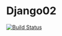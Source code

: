 # Django02

[![Build Status](https://travis-ci.com/Jefferson-Salvi/Django02.svg?branch=main)](https://travis-ci.com/Jefferson-Salvi/Django02)